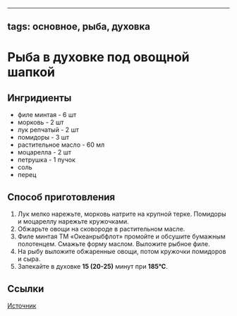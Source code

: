 ----
tags: основное, рыба, духовка
----
# Рыба в духовке под овощной шапкой

## Ингридиенты
- филе минтая  - 6 шт
- морковь - 2 шт
- лук репчатый - 2 шт
- помидоры - 3 шт
- растительное масло - 60 мл
- моцарелла - 2 шт
- петрушка - 1 пучок
- соль
- перец

## Способ приготовления
1. Лук мелко нарежьте, морковь натрите на крупной терке. Помидоры и моцареллу нарежьте кружочками.
2. Обжарьте овощи на сковороде в растительном масле.
3. Филе минтая ТМ «Океанрыбфлот» промойте и обсушите бумажным полотенцем. Смажьте форму маслом. Выложите рыбное филе.
4. На рыбу выложите обжаренные овощи, потом кружочки помидоров и сыра. 
5. Запекайте в духовке **15 (20-25)** минут при **185&deg;С**.

## Ссылки
[Источник](https://www.edimdoma.ru/retsepty/132300-ryba-v-duhovke-pod-ovoschnoy-shapkoy)
